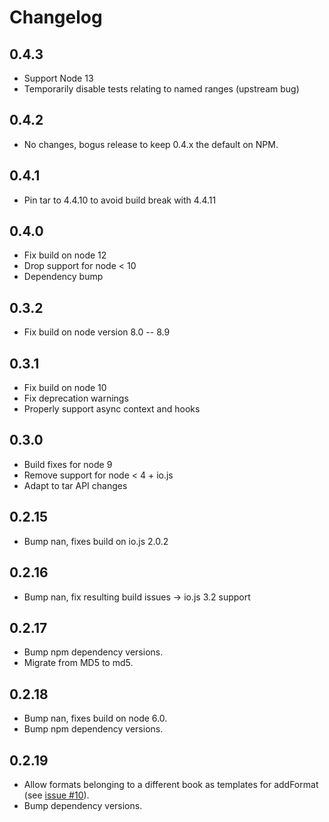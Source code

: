 # Changelog

## 0.4.3

 * Support Node 13
 * Temporarily disable tests relating to named ranges (upstream bug)

## 0.4.2

 * No changes, bogus release to keep 0.4.x the default on NPM.

## 0.4.1

 * Pin tar to 4.4.10 to avoid build break with 4.4.11

## 0.4.0

 * Fix build on node 12
 * Drop support for node < 10
 * Dependency bump

## 0.3.2

 * Fix build on node version 8.0 -- 8.9

## 0.3.1

 * Fix build on node 10
 * Fix deprecation warnings
 * Properly support async context and hooks

## 0.3.0

 * Build fixes for node 9
 * Remove support for node < 4 + io.js
 * Adapt to tar API changes

## 0.2.15

 * Bump nan, fixes build on io.js 2.0.2

## 0.2.16

 * Bump nan, fix resulting build issues -> io.js 3.2 support

## 0.2.17

 * Bump npm dependency versions.
 * Migrate from MD5 to md5.

## 0.2.18

 * Bump nan, fixes build on node 6.0.
 * Bump npm dependency versions.

## 0.2.19

 * Allow formats belonging to a different book as templates for addFormat (see
    [issue #10](https://github.com/DirtyHairy/node-libxl/issues/10)).
 * Bump dependency versions.
